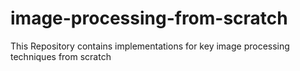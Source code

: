 # image-processing-from-scratch
This Repository contains implementations for key image processing techniques from scratch
